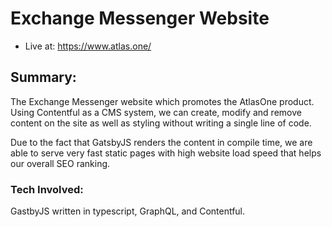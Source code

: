 # Exchange Messenger Website

* Live at: https://www.atlas.one/

## Summary:
The Exchange Messenger website which promotes the AtlasOne product. Using Contentful as a CMS system, we can create, modify and remove content on the site as well as styling without writing a single line of code.

Due to the fact that GatsbyJS renders the content in compile time, we are able to serve very fast static pages with high website load speed that helps our overall SEO ranking.


### Tech Involved: 
GastbyJS written in typescript, GraphQL, and Contentful.
